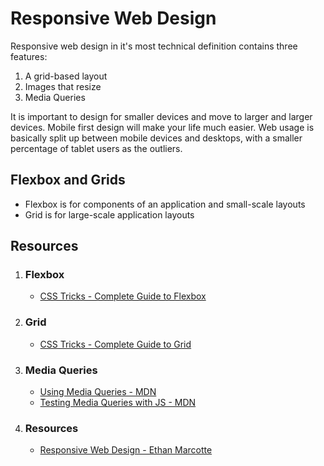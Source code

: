 # Responsive Web Design

Responsive web design in it's most technical definition contains three features:

1. A grid-based layout
2. Images that resize
3. Media Queries

It is important to design for smaller devices and move to larger and larger devices. Mobile first design will make your life much easier. Web usage is basically split up between mobile devices and desktops, with a smaller percentage of tablet users as the outliers.

## Flexbox and Grids

- Flexbox is for components of an application and small-scale layouts
- Grid is for large-scale application layouts

## Resources

1. ### **Flexbox**
   - [CSS Tricks - Complete Guide to Flexbox](https://css-tricks.com/snippets/css/a-guide-to-flexbox/)
2. ### **Grid**
   - [CSS Tricks - Complete Guide to Grid](https://css-tricks.com/snippets/css/complete-guide-grid/)
3. ### **Media Queries**
   - [Using Media Queries - MDN](https://developer.mozilla.org/en-US/docs/Web/CSS/Media_Queries/Using_media_queries)
   - [Testing Media Queries with JS - MDN](https://developer.mozilla.org/en-US/docs/Web/CSS/Media_Queries/Testing_media_queries)
4. ### **Resources**
   - [Responsive Web Design - Ethan Marcotte](https://alistapart.com/article/responsive-web-design/)
